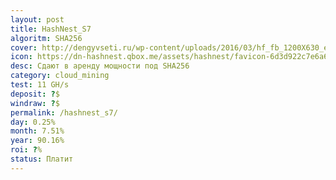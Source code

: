 ```yaml
---
layout: post
title: HashNest_S7
algoritm: SHA256
cover: http://dengyvseti.ru/wp-content/uploads/2016/03/hf_fb_1200X630_eng-1024x538.png
icon: https://dn-hashnest.qbox.me/assets/hashnest/favicon-6d3d922c7e6a602440a62a3894956c3e.ico
desc: Сдают в аренду мощности под SHA256
category: cloud_mining
test: 11 GH/s
deposit: ?$
windraw: ?$
permalink: /hashnest_s7/
day: 0.25%
month: 7.51%
year: 90.16%
roi: ?%
status: Платит
---
```

